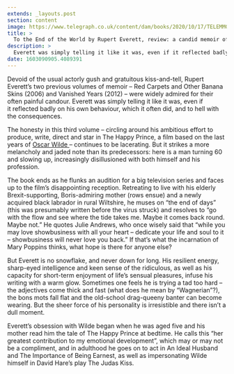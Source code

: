 ```yaml
--- 
extends: _layouts.post 
section: content 
image: https://www.telegraph.co.uk/content/dam/books/2020/10/17/TELEMMGLPICT000152020287_trans_NvBQzQNjv4Bq78-3JRyJOO-eebKrgf55w-S6gvZ43nJq06FRqiUEyEY.jpeg?impolicy=logo-overlay 
title: > 
  To the End of the World by Rupert Everett, review: a candid memoir of his Wilde ride in showbusiness 
description: > 
  Everett was simply telling it like it was, even if it reflected badly on his own behaviour, which it often did, and to hell with the consequences.The honesty in this third volume – circling around his ambitious effort to produce, write, direct and star in The Happy Prince, a film based on the last years of Oscar Wilde – continues to be lacerating.The book ends as he flunks an audition for a big television series and faces up to the film’s disappointing reception.Sometimes one feels he is trying a tad too hard – the adjectives come thick and fast (what does he mean by “Wagnerian”?Everett’s obsession with Wilde began when he was aged five and his mother read him the tale of The Happy Prince at bedtime. 
date: 1603090905.4089391 
--- 
```

<div><p>Devoid of the usual actorly gush and gratuitous kiss-and-tell, Rupert Everett&#8217;s two previous volumes of memoir &#8211; Red Carpets and Other Banana Skins (2006) and Vanished Years (2012) &#8211; were widely admired for their often painful candour. Everett was simply telling it like it was, even if it&#160;reflected badly on his own behaviour, which it often did, and to&#160;hell with the consequences.</p>
<p>The honesty in this third volume &#8211; circling around his ambitious effort to produce, write, direct and star in The Happy Prince, a film based on the last years of <a href="https://www.telegraph.co.uk/theatre/what-to-see/did-oscar-wilde-ever-write-brilliantly-witty-put-down/">Oscar Wilde </a>&#8211; continues to be lacerating. But it strikes a more melancholy and jaded note than its predecessors: here is a man turning 60 and slowing up, increasingly disillusioned with both himself and his profession.</p>
<p>The book ends as he flunks an audition for a big television series and faces up to the film&#8217;s disappointing reception. Retreating to live with his elderly Brexit-supporting, Boris-admiring mother (rows ensue) and a newly acquired black labrador in rural Wiltshire, he muses on &#8220;the end of days&#8221; (this was presumably written before the virus struck) and resolves to &#8220;go with the flow and see where the tide takes me. Maybe it comes back round. Maybe not.&#8221; He quotes Julie Andrews, who once wisely said that &#8220;while you may love showbusiness with all your heart &#8211; dedicate your life and soul to it &#8211; showbusiness will never love you back.&#8221; If that&#8217;s what the incarnation of Mary Poppins thinks, what hope is there for anyone else?</p>
<p>But Everett is no snowflake, and never down for long. His resilient energy, sharp-eyed intelligence and keen sense of the ridiculous, as well as his capacity for short-term enjoyment of life&#8217;s sensual pleasures, infuse his writing with a warm glow. Sometimes one feels he is trying a tad&#160;too hard &#8211; the adjectives come thick and fast (what does he mean by &#8220;Wagnerian&#8221;?), the bons mots fall flat&#160;and the old-school drag-queeny banter can become wearing. But the sheer force of his personality is irresistible and there isn&#8217;t a dull moment.</p>
<p>Everett&#8217;s obsession with Wilde began when he was aged five and his mother read him the tale of The Happy Prince at bedtime. He calls this &#8220;her greatest contribution to my emotional development&#8221;, which may or may not be a compliment, and in adulthood he goes on to act in An Ideal Husband and The Importance of&#160;Being Earnest, as well as impersonating Wilde himself in David Hare&#8217;s play The Judas Kiss.</p>
</div>